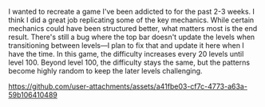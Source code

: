 
I wanted to recreate a game I've been addicted to for the past 2-3 weeks. I think I did a great job replicating some of the key mechanics. While certain mechanics could have been structured better, what matters most is the end result. There's still a bug where the top bar doesn't update the levels when transitioning between levels—I plan to fix that and update it here when I have the time. In this game, the difficulty increases every 20 levels until level 100. Beyond level 100, the difficulty stays the same, but the patterns become highly random to keep the later levels challenging.

https://github.com/user-attachments/assets/a41fbe03-cf7c-4773-a63a-59b106410489

